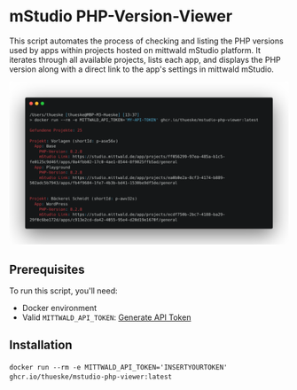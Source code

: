 # mStudio PHP-Version-Viewer

This script automates the process of checking and listing the PHP versions used by apps within projects hosted on mittwald mStudio platform. It iterates through all available projects, lists each app, and displays the PHP version along with a direct link to the app's settings in mittwald mStudio.

![screenshot.png](screenshot.png)

## Prerequisites
To run this script, you'll need:

- Docker environment
- Valid `MITTWALD_API_TOKEN`: [Generate API Token](https://studio.mittwald.de/app/profile/api-tokens)

## Installation
`docker run --rm -e MITTWALD_API_TOKEN='INSERTYOURTOKEN' ghcr.io/thueske/mstudio-php-viewer:latest`